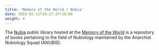 ```yaml
---
title: 'Memory of the World / Nubia'
date: 2019-02-11T19:27:37+10:00
weight: 4
---
```


The [Nubia](http://nubia.memoryoftheworld.org/) public library hosted at the [Memory of the World](https://library.memoryoftheworld.org/) is a repository of books pertaining to the field of Nubiology maintained by the Anarchist Nubiology Squad (ANUBIS).

